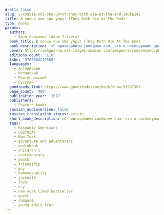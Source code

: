 ```yaml
---
draft: false
slug: v-kontse-oni-oba-umrut-they-both-die-at-the-end-1a8fe142
title: В конце они оба умрут (They Both Die At The End)
type: books
params:
  authors:
    - Адам Сильвера (Adam Silvera)
  book_title: В конце они оба умрут (They Both Die At The End)
  book_description: '«С прискорбием сообщаем вам, что в последующие двадцать четыре часа вас постигнет   безвременная смерть. Приносим глубочайшие соболезнования вашим родным и близким…» Однажды ночью сотрудники «Отдела Смерти» звонят Матео Торресу и Руфусу Эметерио, чтобы сообщить им плохие новости: сегодня они умрут. Матео и Руфус не знакомы, но оба по разным причинам ищут себе друга, с которым проведут Последний День. К счастью, специально для этого есть приложение «Последний друг», которое помогает им встретиться и вместе прожить целую жизнь за один день. Вдохновляющая и душераздирающая, очаровательная и жуткая — эта книга напоминает о том, что нет жизни без смерти, любви без потери и что даже за один день можно изменить свой мир.'
  cover: https://images-na.ssl-images-amazon.com/images/S/compressed.photo.goodreads.com/books/1494333138i/33385229.jpg
  editions count: '110'
  isbn: '9785604219669'
  languages:
    - Английский
    - Испанский
    - Португальский
    - Русский
  goodreads_link: https://www.goodreads.com/book/show/53937364
  page_count: '400'
  publication_year: '2017'
  publishers:
    - Popcorn books
  russian_audioversion: false
  russian_translation_status: exists
  short_book_description: «С прискорбием сообщаем вам, что в последующие двадцать четыре часа вас постигнет безвременная смерть. Приносим глубочайшие соболезнования вашим родным и близким…»
  tags:
    - Hispanic Americans
    - LGBTQIA+
    - New York
    - adventure and adventurers
    - audiobook
    - children's
    - contemporary
    - death
    - friendship
    - gay
    - homosexuality
    - juvenile
    - love
    - n.y
    - new york times bestseller
    - queer
    - romance
    - young adult (YA)
---
```



